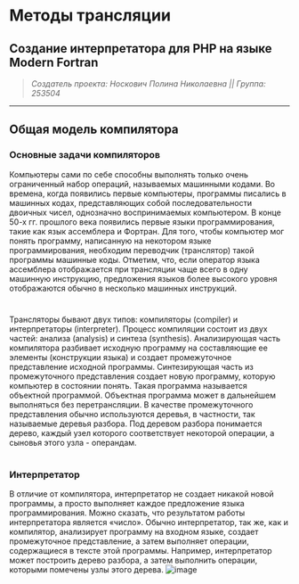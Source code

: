 # Методы трансляции
## Создание интерпретатора для PHP на языке Modern Fortran
> *Создатель проекта: Носкович Полина Николаевна ||*
> *Группа: 253504*
---
## Общая модель компилятора
### Основные задачи компиляторов
Компьютеры сами по себе способны выполнять только очень ограниченный набор операций, называемых машинными кодами. Во времена, когда появились первые компьютеры, программы писались в машинных кодах, представляющих собой последовательности двоичных чисел, однозначно воспринимаемых компьютером. В конце 50-х гг. прошлого века появились первые языки программирования, такие как язык ассемблера и Фортран. Для того, чтобы компьютер мог понять программу, написанную на некотором языке программирования, необходим переводчик (транслятор) такой программы машинные коды. Отметим, что, если оператор языка ассемблера отображается при трансляции чаще всего в одну машинную инструкцию, предложения языков более высокого уровня отображаются обычно в несколько машинных инструкций.
#
Трансляторы бывают двух типов: компиляторы (compiler) и интерпретаторы (interpreter). Процесс компиляции состоит из двух частей: анализа (analysis) и синтеза (synthesis). Анализирующая часть компилятора разбивает исходную программу на составляющие ее элементы (конструкции языка) и создает промежуточное представление исходной программы. Синтезирующая часть из промежуточного представления создает новую программу, которую компьютер в состоянии понять. Такая программа называется объектной программой. Объектная программа может в дальнейшем выполняться без перетрансляции. В качестве промежуточного представления обычно используются деревья, в частности, так называемые деревья разбора. Под деревом разбора понимается дерево, каждый узел которого соответствует некоторой операции, а сыновья этого узла - операндам.
#
### Интерпретатор
В отличие от компилятора, интерпретатор не создает никакой новой программы, а просто выполняет каждое предложение языка программирования.
Можно сказать, что результатом работы интерпретатора является «число».
Обычно интерпретатор, так же, как и компилятор, анализирует программу на входном языке, создает промежуточное представление, а затем выполняет операции, содержащиеся в тексте этой программы. Например, интерпретатор может построить дерево разбора, а затем выполнить операции, которыми помечены узлы этого дерева.
![image](https://github.com/user-attachments/assets/ccdcc9d1-53a4-4b9a-90a2-a2d734e5853c)
